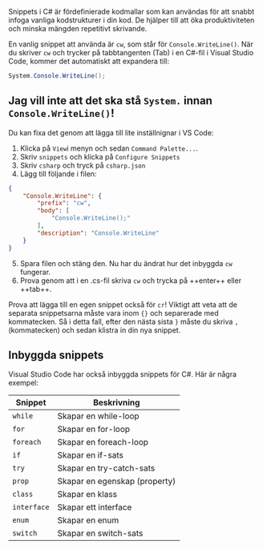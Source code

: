 Snippets i C# är fördefinierade kodmallar som kan användas för att snabbt infoga vanliga kodstrukturer i din kod. De hjälper till att öka produktiviteten och minska mängden repetitivt skrivande.

En vanlig snippet att använda är `cw`, som står för `Console.WriteLine()`. När du skriver `cw` och trycker på tabbtangenten (Tab) i en C#-fil i Visual Studio Code, kommer det automatiskt att expandera till:

```csharp
System.Console.WriteLine();
```

## Jag vill inte att det ska stå `System.` innan `Console.WriteLine()`!

Du kan fixa det genom att lägga till lite inställnignar i VS Code:

1. Klicka på `View`i menyn och sedan `Command Palette...`.
2. Skriv `snippets` och klicka på `Configure Snippets`
3. Skriv `csharp` och tryck på `csharp.json`
4. Lägg till följande i filen:
```json
{
	"Console.WriteLine": {
        "prefix": "cw",
        "body": [
            "Console.WriteLine();"
        ],
        "description": "Console.WriteLine"
    }
}
```
5. Spara filen och stäng den. Nu har du ändrat hur det inbyggda `cw` fungerar.
6. Prova genom att i en .cs-fil skriva `cw` och trycka på ++enter++ eller ++tab++.

Prova att lägga till en egen snippet också för `cr`! Viktigt att veta att de separata snippetsarna måste vara inom `{}` och separerade med kommatecken. Så i detta fall, efter den nästa sista `}` måste du skriva `,` (kommatecken) och sedan klistra in din nya snippet.

## Inbyggda snippets

Visual Studio Code har också inbyggda snippets för C#. Här är några exempel:

| Snippet | Beskrivning |
|---------|-------------|
| `while` | Skapar en while-loop |
| `for`   | Skapar en for-loop |
| `foreach` | Skapar en foreach-loop |
| `if`    | Skapar en if-sats |
| `try`   | Skapar en try-catch-sats |
| `prop`  | Skapar en egenskap (property) |
| `class` | Skapar en klass |
| `interface` | Skapar ett interface |
| `enum`  | Skapar en enum |
| `switch` | Skapar en switch-sats |